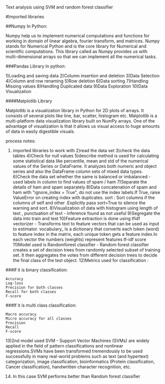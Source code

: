 Text analysis using SVM and random forest classifier 

#Imported libraries 

##Numpy In Python:

Numpy help us to implement numerical computations and functions for working in domain of linear algebra, 
fourier transform, and matrices. 
Numpy stands for Numerical Python and is the core library for Numerical and scientific computations.
This library called as Numpy provides us with multi-dimensional arrays so that we can implement all the numerical tasks.

###Pandas Library In python:

1)Loading and saving data 
2)Column insertion and deletion
3)Data Selection 
4)Column and row renaming 
5)Row deletion
6)Data sorting
7)Handling Missing values
8)Handling Duplicated data 
9)Data Exploration
10)Data Visualization

####Matplotlib Library

Matplotlib is a visualization library in Python for 2D plots of arrays. 
It consists of several plots like line, bar, scatter, histogram etc.
Matplotlib is a multi-platform data visualization library built on NumPy arrays.
One of the advantage of visualization is that it allows us visual access to huge amounts of data in easily digestible visuals.

process notes:

1) imported libraries to work with 
2)read the data set 
3)check the data tables 
4)Check for null values 
5)describe method is used for calculating some statistical data like percentile, mean and std of the numerical values of the Series or DataFrame. It analyzes both numeric and object series and also the DataFrame column sets of mixed data types.
6)Check the data set whether the same is balanced or imbalanced - used labels in column to find values of spam / ham 
7)Separate the details of ham and spam separately 
8)Data concatenation of spam and ham with "ignore_index = True", do not use the index labels.If True, raise ValueError on creating index with duplicates. sort : Sort columns if the columns of self and other .Explicitly pass sort=True to silence the warning and sort.
8)Visualization of data with histogram using length of text , punctuation of text - inference found as not useful 
9)Segregate the data into train and test
10)Feature extraction is done using tfidf vectorizer -  Transforms text to feature vectors that can be used as input to estimator. vocabulary_ Is a dictionary that converts each token (word) to feature index in the matrix, each unique token gets a feature index.In each vector the numbers (weights) represent features tf-idf score
11)Model used is Randomforest classifier - Random forest classifier creates a set of decision trees from randomly selected subset of training set. It then aggregates the votes from different decision trees to decide the final class of the test object.
12)Metrics used for classification :

###If it is binary classification:

    Accuracy
    Log-loss
    Precision for both classes
    Recall for both classes
    F-score

###If it is multi class classification:

    Macro accuracy
    Micro accuracy for all classes
    Precision
    Recall
    F-score

13)2nd model used SVM - Support Vector Machines (SVMs) are widely applied in the field of pattern classifications and nonlinear regressions.SVMs have been transformed tremendously to be used successfully in many real-world problems such as text (and hypertext) categorization, image classification, bioinformatics (Protein classification, Cancer classification), handwritten character recognition, etc.

14) In this case SVM performs better than Random forest classifier
